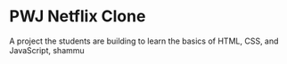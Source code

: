 # PWJ Netflix Clone

A project the students are building to learn the basics of HTML, CSS, and JavaScript, shammu

